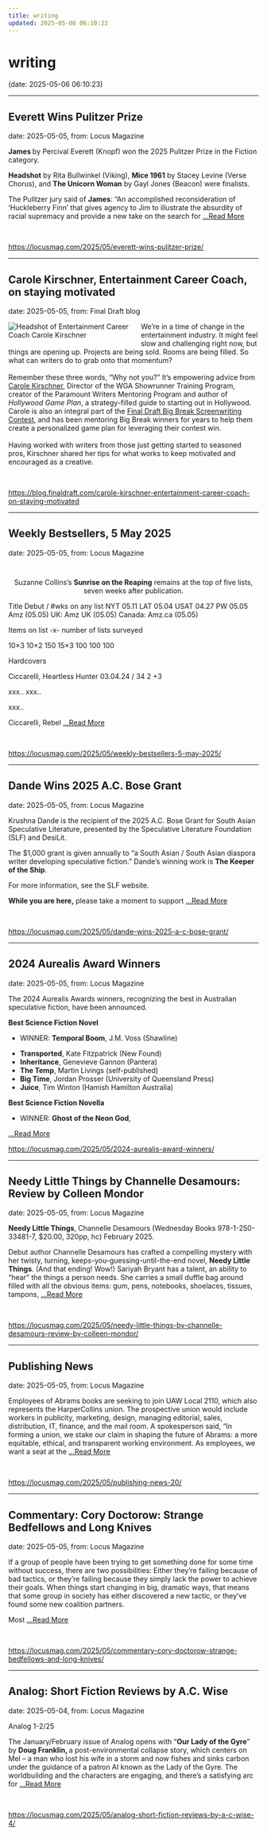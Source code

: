 ```yaml
---
title: writing
updated: 2025-05-06 06:10:23
---
```


# writing

(date: 2025-05-06 06:10:23)

---

## Everett Wins Pulitzer Prize

date: 2025-05-05, from: Locus Magazine

<p> </p>
<p><strong>James </strong>by Percival Everett (Knopf) won the 2025 Pulitzer Prize in the Fiction category.</p>
<p><strong>Headshot</strong> by Rita Bullwinkel (Viking), <strong>Mice 1961</strong> by Stacey Levine (Verse Chorus), and <strong>The Unicorn Woman</strong> by Gayl Jones (Beacon) were finalists.</p>
<p>The Pulitzer jury said of <strong>James</strong>: &#8220;An accomplished reconsideration of ‘Huckleberry Finn’ that gives agency to Jim to illustrate the absurdity of racial supremacy and provide a new take on the search for  <a href="https://locusmag.com/2025/05/everett-wins-pulitzer-prize/" class="read-more">...Read More </a></p> 

<br> 

<https://locusmag.com/2025/05/everett-wins-pulitzer-prize/>

---

## Carole Kirschner, Entertainment Career Coach, on staying motivated

date: 2025-05-05, from: Final Draft blog

<div class="hs-featured-image-wrapper"> 
 <a href="https://blog.finaldraft.com/carole-kirschner-entertainment-career-coach-on-staying-motivated" title="" class="hs-featured-image-link"> <img src="https://blog.finaldraft.com/hubfs/Carole%20Kirschner-2.png" alt="Headshot of Entertainment Career Coach Carole Kirschner" class="hs-featured-image" style="width:auto !important; max-width:50%; float:left; margin:0 15px 15px 0;"> </a> 
</div> 
<p>We’re in a time of change in the entertainment industry. It might feel slow and challenging right now, but things are opening up. Projects are being sold. Rooms are being filled. So what can writers do to grab onto that momentum?&nbsp;<br><br>Remember these three words, “Why not you?” It’s empowering advice from <a href="https://www.carolekirschner.com/">Carole Kirschner</a>, Director of the WGA Showrunner Training Program, creator of the Paramount Writers Mentoring Program and author of <span style="font-style: italic;">Hollywood Game Plan</span>, a strategy-filled guide to starting out in Hollywood. Carole is also an integral part of the <a href="https://www.finaldraft.com/big-break-screenwriting-contest/">Final Draft Big Break Screenwriting Contest</a>, and has been mentoring Big Break winners for years to help them create a personalized game plan for leveraging their contest win.&nbsp;<br><br>Having worked with writers from those just getting started to seasoned pros, Kirschner shared her tips for what works to keep motivated and encouraged as a creative.&nbsp;</p> 

<br> 

<https://blog.finaldraft.com/carole-kirschner-entertainment-career-coach-on-staying-motivated>

---

## Weekly Bestsellers, 5 May 2025

date: 2025-05-05, from: Locus Magazine

<div style="padding: 14px 0px 0px 0px; text-align: center;">
<p>Suzanne Collins&#8217;s <b>Sunrise on the Reaping</b> remains at the top of five lists, seven weeks after publication.</p>
</div>




<p></p>



Title
Debut / #wks on any list
NYT
05.11
LAT
05.04
USAT 
04.27
PW 
05.05
Amz 
(05.05)
UK:
Amz UK 
(05.05)
Canada:
Amz.ca 
(05.05)


Items on list -x- number of lists surveyed

10&#215;3
10&#215;2
150
15&#215;3
100
100
100


Hardcovers


Ciccarelli, Heartless Hunter
03.04.24 / 34
2 +3

xxx..
xxx..


xxx..


Ciccarelli, Rebel <a href="https://locusmag.com/2025/05/weekly-bestsellers-5-may-2025/" class="read-more">...Read More </a> 

<br> 

<https://locusmag.com/2025/05/weekly-bestsellers-5-may-2025/>

---

## Dande Wins 2025 A.C. Bose Grant

date: 2025-05-05, from: Locus Magazine

<p class="p1"></p>
<p>Krushna Dande is the recipient of the 2025 A.C. Bose Grant for South Asian Speculative Literature, presented by the Speculative Literature Foundation (SLF) and DesiLit.</p>
<p>The $1,000 grant is given annually to &#8220;a South Asian / South Asian diaspora writer developing speculative fiction.&#8221; Dande&#8217;s winning work is <strong>The Keeper of the Ship</strong>.</p>
<p>For more information, see the SLF website.</p>

<p><strong>While you are here,</strong> please take a moment to support  <a href="https://locusmag.com/2025/05/dande-wins-2025-a-c-bose-grant/" class="read-more">...Read More </a></p> 

<br> 

<https://locusmag.com/2025/05/dande-wins-2025-a-c-bose-grant/>

---

## 2024 Aurealis Award Winners

date: 2025-05-05, from: Locus Magazine

<p>The 2024 Aurealis Awards winners, recognizing the best in Australian speculative fiction, have been announced.</p>
<div class="mynomorebulletlist">
<p><strong>Best Science Fiction Novel</strong></p>
<ul>
<li>WINNER: <strong>Temporal Boom</strong>, J.M. Voss (Shawline)</li>
</ul>
<ul>
<li><strong>Transported</strong>, Kate Fitzpatrick (New Found)</li>
<li><strong>Inheritance</strong>, Genevieve Gannon (Pantera)</li>
<li><strong>The Temp</strong>, Martin Livings (self-published)</li>
<li><strong>Big Time</strong>, Jordan Prosser (University of Queensland Press)</li>
<li><strong>Juice</strong>, Tim Winton (Hamish Hamilton Australia)</li>
</ul>
<p><strong>Best Science Fiction Novella</strong><b></b></p>
<ul>
<li>WINNER: <strong>Ghost of the Neon God</strong>, </li></ul></div> <a href="https://locusmag.com/2025/05/2024-aurealis-award-winners/" class="read-more">...Read More </a> 

<br> 

<https://locusmag.com/2025/05/2024-aurealis-award-winners/>

---

## Needy Little Things by Channelle Desamours: Review by Colleen Mondor

date: 2025-05-05, from: Locus Magazine

<p><strong>Needy Little Things</strong>, Channelle Desamours (Wednesday Books 978-1-250-33481-7, $20.00, 320pp, hc) February 2025.</p>
<p>Debut author Channelle Desamours has crafted a compelling mystery with her twisty, turning, keeps-you-guessing-until-the-end novel, <strong>Needy Little Things</strong>. (And that ending! Wow!) Sariyah Bryant has a talent, an ability to “hear” the things a person needs. She carries a small duffle bag around filled with all the obvious items: gum, pens, notebooks, shoelaces, tissues, tampons,  <a href="https://locusmag.com/2025/05/needy-little-things-by-channelle-desamours-review-by-colleen-mondor/" class="read-more">...Read More </a></p> 

<br> 

<https://locusmag.com/2025/05/needy-little-things-by-channelle-desamours-review-by-colleen-mondor/>

---

## Publishing News

date: 2025-05-05, from: Locus Magazine

<p>Employees of Abrams books are seeking to join UAW Local 2110, which also represents the HarperCollins union. The prospective union would include workers in publicity, marketing, design, managing editorial, sales, distribution, IT, finance, and the mail room. A spokesperson said, “In forming a union, we stake our claim in shaping the future of Abrams: a more equitable, ethical, and transparent working environment. As employees, we want a seat at the  <a href="https://locusmag.com/2025/05/publishing-news-20/" class="read-more">...Read More </a></p> 

<br> 

<https://locusmag.com/2025/05/publishing-news-20/>

---

## Commentary: Cory Doctorow: Strange Bedfellows and Long Knives

date: 2025-05-05, from: Locus Magazine

<p>If a group of people have been trying to get something done for some time without success, there are two possibilities: Either they’re failing because of bad tactics, or they’re failing because they simply lack the power to achieve their goals. When things start changing in big, dramatic ways, that means that some group in society has either discovered a new tactic, or they’ve found some new coalition partners.</p>
<p>Most  <a href="https://locusmag.com/2025/05/commentary-cory-doctorow-strange-bedfellows-and-long-knives/" class="read-more">...Read More </a></p> 

<br> 

<https://locusmag.com/2025/05/commentary-cory-doctorow-strange-bedfellows-and-long-knives/>

---

## Analog: Short Fiction Reviews by A.C. Wise

date: 2025-05-04, from: Locus Magazine

<p>Analog 1-2/25</p>
<p>The January/February issue of Analog opens with “<strong>Our Lady of the Gyre</strong>” by <strong>Doug Franklin, </strong>a post-environmental collapse story, which centers on Mel – a man who lost his wife in a storm and now fishes and sinks carbon under the guidance of a patron AI known as the Lady of the Gyre. The worldbuilding and the characters are engaging, and there’s a satisfying arc for  <a href="https://locusmag.com/2025/05/analog-short-fiction-reviews-by-a-c-wise-4/" class="read-more">...Read More </a></p> 

<br> 

<https://locusmag.com/2025/05/analog-short-fiction-reviews-by-a-c-wise-4/>

